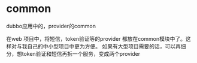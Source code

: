 # common
dubbo应用中的，provider的common

在web 项目中，将短信，token验证等的provider 都放在common模块中了。这样对与我自己的中小型项目中更为方便。
如果有大型项目需要的话，可以再细分，想token验证和短信再拆一个服务，变成两个provider
